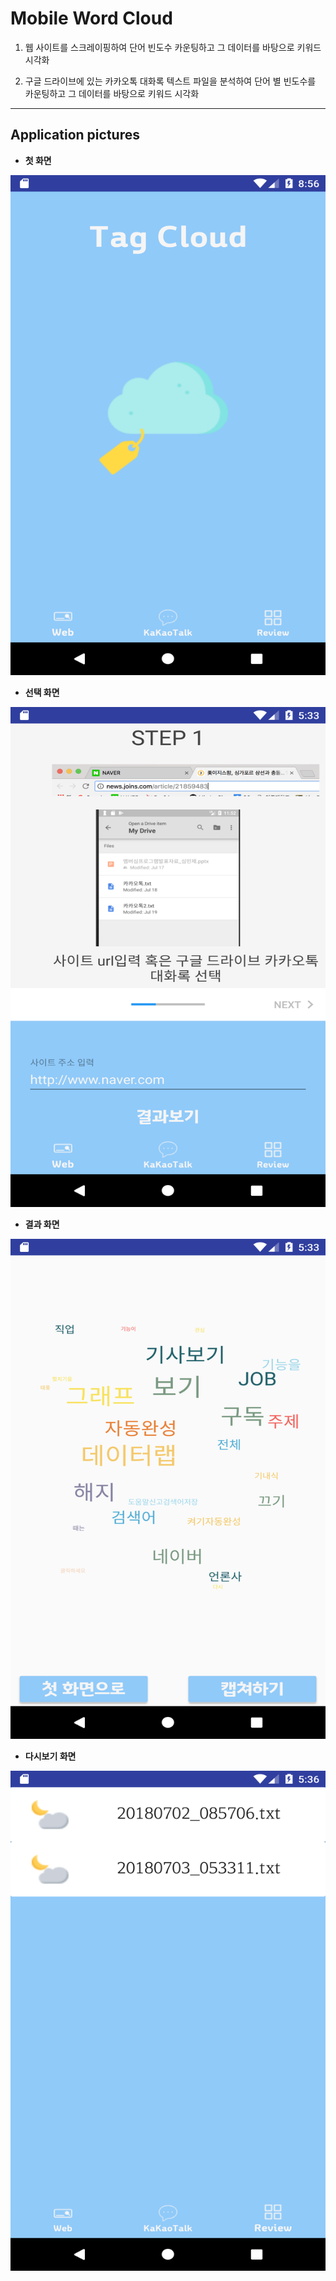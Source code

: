 # Mobile Word Cloud
1. 웹 사이트를 스크레이핑하여 단어 빈도수 카운팅하고 그 데이터를 바탕으로 키워드 시각화

2. 구글 드라이브에 있는 카카오톡 대화록 텍스트 파일을 분석하여 단어 별 빈도수를 카운팅하고 그 데이터를 바탕으로 키워드 시각화 

-----

Application pictures
-----
 - **첫 화면**

<img src="https://github.com/MinJaeSim/MobileWordCloud/blob/master/img/main.png" width ="600" height="800">


- **선택 화면**

<img src="https://github.com/MinJaeSim/MobileWordCloud/blob/master/img/select.png" width="600" height="800">

- **결과 화면**

<img src="https://github.com/MinJaeSim/MobileWordCloud/blob/master/img/result.png" width="600" height="800">

- **다시보기 화면**

<img src= "https://github.com/MinJaeSim/MobileWordCloud/blob/master/img/review.png" width="600" height="800">